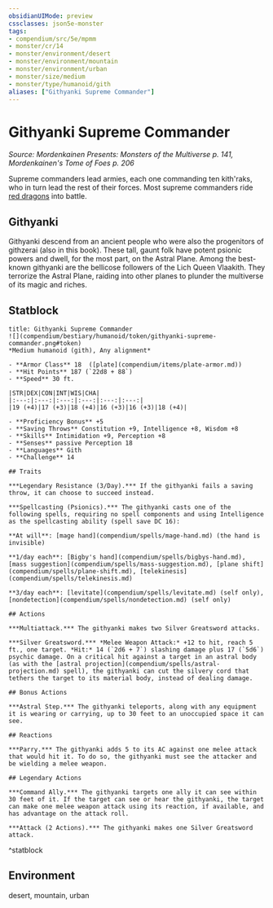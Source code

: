 ```yaml
---
obsidianUIMode: preview
cssclasses: json5e-monster
tags:
- compendium/src/5e/mpmm
- monster/cr/14
- monster/environment/desert
- monster/environment/mountain
- monster/environment/urban
- monster/size/medium
- monster/type/humanoid/gith
aliases: ["Githyanki Supreme Commander"]
---
```

# Githyanki Supreme Commander
*Source: Mordenkainen Presents: Monsters of the Multiverse p. 141, Mordenkainen's Tome of Foes p. 206*  

Supreme commanders lead armies, each one commanding ten kith'raks, who in turn lead the rest of their forces. Most supreme commanders ride [red dragons](b_adult-red-dragon.md) into battle.

## Githyanki

Githyanki descend from an ancient people who were also the progenitors of githzerai (also in this book). These tall, gaunt folk have potent psionic powers and dwell, for the most part, on the Astral Plane. Among the best-known githyanki are the bellicose followers of the Lich Queen Vlaakith. They terrorize the Astral Plane, raiding into other planes to plunder the multiverse of its magic and riches.

## Statblock

```ad-statblock
title: Githyanki Supreme Commander
![](compendium/bestiary/humanoid/token/githyanki-supreme-commander.png#token)
*Medium humanoid (gith), Any alignment*

- **Armor Class** 18  ([plate](compendium/items/plate-armor.md))
- **Hit Points** 187 (`22d8 + 88`)
- **Speed** 30 ft.

|STR|DEX|CON|INT|WIS|CHA|
|:---:|:---:|:---:|:---:|:---:|:---:|
|19 (+4)|17 (+3)|18 (+4)|16 (+3)|16 (+3)|18 (+4)|

- **Proficiency Bonus** +5
- **Saving Throws** Constitution +9, Intelligence +8, Wisdom +8
- **Skills** Intimidation +9, Perception +8
- **Senses** passive Perception 18
- **Languages** Gith
- **Challenge** 14

## Traits

***Legendary Resistance (3/Day).*** If the githyanki fails a saving throw, it can choose to succeed instead.

***Spellcasting (Psionics).*** The githyanki casts one of the following spells, requiring no spell components and using Intelligence as the spellcasting ability (spell save DC 16):

**At will**: [mage hand](compendium/spells/mage-hand.md) (the hand is invisible)

**1/day each**: [Bigby's hand](compendium/spells/bigbys-hand.md), [mass suggestion](compendium/spells/mass-suggestion.md), [plane shift](compendium/spells/plane-shift.md), [telekinesis](compendium/spells/telekinesis.md)

**3/day each**: [levitate](compendium/spells/levitate.md) (self only), [nondetection](compendium/spells/nondetection.md) (self only)

## Actions

***Multiattack.*** The githyanki makes two Silver Greatsword attacks.

***Silver Greatsword.*** *Melee Weapon Attack:* +12 to hit, reach 5 ft., one target. *Hit:* 14 (`2d6 + 7`) slashing damage plus 17 (`5d6`) psychic damage. On a critical hit against a target in an astral body (as with the [astral projection](compendium/spells/astral-projection.md) spell), the githyanki can cut the silvery cord that tethers the target to its material body, instead of dealing damage.

## Bonus Actions

***Astral Step.*** The githyanki teleports, along with any equipment it is wearing or carrying, up to 30 feet to an unoccupied space it can see.

## Reactions

***Parry.*** The githyanki adds 5 to its AC against one melee attack that would hit it. To do so, the githyanki must see the attacker and be wielding a melee weapon.

## Legendary Actions

***Command Ally.*** The githyanki targets one ally it can see within 30 feet of it. If the target can see or hear the githyanki, the target can make one melee weapon attack using its reaction, if available, and has advantage on the attack roll.

***Attack (2 Actions).*** The githyanki makes one Silver Greatsword attack.
```
^statblock

## Environment

desert, mountain, urban